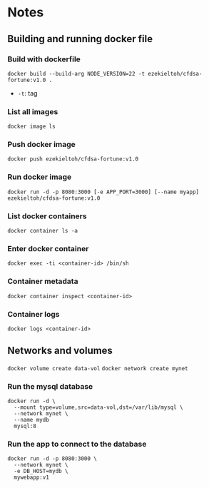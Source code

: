 # Notes

## Building and running docker file

### Build with dockerfile
`docker build --build-arg NODE_VERSION=22 -t ezekieltoh/cfdsa-fortune:v1.0 .`
- `-t`: tag


### List all images
`docker image ls`

### Push docker image
`docker push ezekieltoh/cfdsa-fortune:v1.0`

### Run docker image
`docker run -d -p 8080:3000 [-e APP_PORT=3000] [--name myapp] ezekieltoh/cfdsa-fortune:v1.0`

### List docker containers
`docker container ls -a`

### Enter docker container
`docker exec -ti <container-id> /bin/sh`

### Container metadata
`docker container inspect <container-id>`

### Container logs
`docker logs <container-id>`

## Networks and volumes

`docker volume create data-vol`
`docker network create mynet`

### Run the mysql database
```
docker run -d \
  --mount type=volume,src=data-vol,dst=/var/lib/mysql \
  --network mynet \
  --name mydb
  mysql:8
```

### Run the app to connect to the database
```
docker run -d -p 8080:3000 \
  --network mynet \
  -e DB_HOST=mydb \
  mywebapp:v1
```


